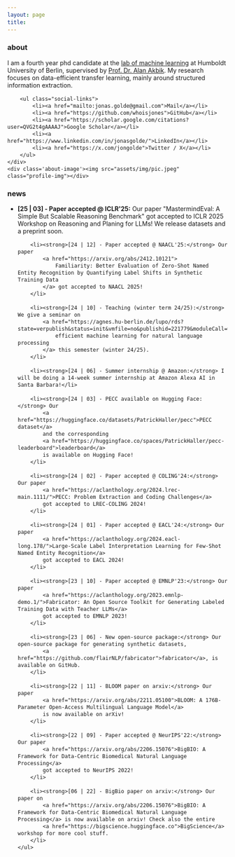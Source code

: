 ```yaml
---
layout: page
title: 
---
```

### about
<div class='about-container'>
    <div class='about-text'>
        I am a fourth year phd candidate at the <a href="https://www.informatik.hu-berlin.de/de/forschung/gebiete/ml/welcome">lab of machine learning</a> at Humboldt University of Berlin, supervised by <a href="https://alanakbik.github.io">Prof. Dr. Alan Akbik</a>.
        My research focuses on data-efficient transfer learning, mainly around structured information extraction.

        <ul class="social-links">
            <li><a href="mailto:jonas.golde@gmail.com">Mail</a></li>
            <li><a href="https://github.com/whoisjones">GitHub</a></li>
            <li><a href="https://scholar.google.com/citations?user=QVG2t4gAAAAJ">Google Scholar</a></li>
            <li><a href="https://www.linkedin.com/in/jonasgolde/">LinkedIn</a></li>
            <li><a href="https://x.com/jongolde">Twitter / X</a></li>
        </ul>
    </div>
    <div class='about-image'><img src="assets/img/pic.jpeg" class="profile-img"></div>
</div>

### news
<div class="updates">
    <ul>
        <li><strong>[25 | 03] - Paper accepted @ ICLR'25:</strong> Our paper "MastermindEval: A Simple But Scalable Reasoning Benchmark" got accepted to ICLR 2025 Workshop on Reasoning and Planing for LLMs! We release datasets and a preprint soon.
        </li>
        
        <li><strong>[24 | 12] - Paper accepted @ NAACL'25:</strong> Our paper 
            <a href="https://arxiv.org/abs/2412.10121">
                Familiarity: Better Evaluation of Zero-Shot Named Entity Recognition by Quantifying Label Shifts in Synthetic Training Data
            </a> got accepted to NAACL 2025!
        </li>

        <li><strong>[24 | 10] - Teaching (winter term 24/25):</strong> We give a seminar on 
            <a href="https://agnes.hu-berlin.de/lupo/rds?state=verpublish&status=init&vmfile=no&publishid=221779&moduleCall=webInfo&publishConfFile=webInfo&publishSubDir=veranstaltung">
                efficient machine learning for natural language processing
            </a> this semester (winter 24/25).
        </li>

        <li><strong>[24 | 06] - Summer internship @ Amazon:</strong> I will be doing a 14-week summer internship at Amazon Alexa AI in Santa Barbara!</li>

        <li><strong>[24 | 03] - PECC available on Hugging Face:</strong> Our 
            <a href="https://huggingface.co/datasets/PatrickHaller/pecc">PECC dataset</a> 
            and the corresponding 
            <a href="https://huggingface.co/spaces/PatrickHaller/pecc-leaderboard">leaderboard</a> 
            is available on Hugging Face!
        </li>

        <li><strong>[24 | 02] - Paper accepted @ COLING'24:</strong> Our paper 
            <a href="https://aclanthology.org/2024.lrec-main.1111/">PECC: Problem Extraction and Coding Challenges</a> 
            got accepted to LREC-COLING 2024!
        </li>

        <li><strong>[24 | 01] - Paper accepted @ EACL'24:</strong> Our paper 
            <a href="https://aclanthology.org/2024.eacl-long.178/">Large-Scale Label Interpretation Learning for Few-Shot Named Entity Recognition</a> 
            got accepted to EACL 2024!
        </li>

        <li><strong>[23 | 10] - Paper accepted @ EMNLP'23:</strong> Our paper  
            <a href="https://aclanthology.org/2023.emnlp-demo.1/">Fabricator: An Open Source Toolkit for Generating Labeled Training Data with Teacher LLMs</a> 
            got accepted to EMNLP 2023!
        </li>

        <li><strong>[23 | 06] - New open-source package:</strong> Our open-source package for generating synthetic datasets, 
            <a href="https://github.com/flairNLP/fabricator">fabricator</a>, is available on GitHub.
        </li>

        <li><strong>[22 | 11] - BLOOM paper on arxiv:</strong> Our paper 
            <a href="https://arxiv.org/abs/2211.05100">BLOOM: A 176B-Parameter Open-Access Multilingual Language Model</a> 
            is now available on arXiv!
        </li>

        <li><strong>[22 | 09] - Paper accepted @ NeurIPS'22:</strong> Our paper 
            <a href="https://arxiv.org/abs/2206.15076">BigBIO: A Framework for Data-Centric Biomedical Natural Language Processing</a> 
            got accepted to NeurIPS 2022!
        </li>

        <li><strong>[06 | 22] - BigBio paper on arxiv:</strong> Our paper on
            <a href="https://arxiv.org/abs/2206.15076">BigBIO: A Framework for Data-Centric Biomedical Natural Language Processing</a> is now available on arxiv! Check also the entire 
            <a href="https://bigscience.huggingface.co">BigScience</a> workshop for more cool stuff.
        </li>
    </ul>
</div>
